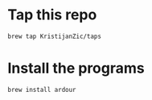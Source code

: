 # Tap this repo
```
brew tap KristijanZic/taps
```

# Install the programs

```
brew install ardour
```